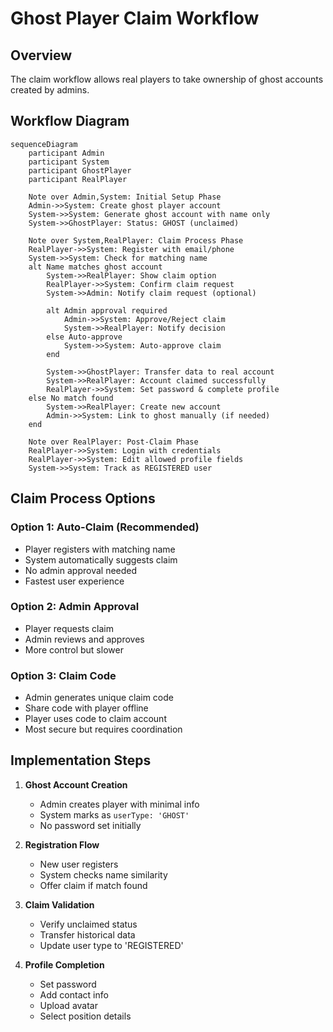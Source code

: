 # Ghost Player Claim Workflow

## Overview
The claim workflow allows real players to take ownership of ghost accounts created by admins.

## Workflow Diagram

```mermaid
sequenceDiagram
    participant Admin
    participant System
    participant GhostPlayer
    participant RealPlayer
    
    Note over Admin,System: Initial Setup Phase
    Admin->>System: Create ghost player account
    System->>System: Generate ghost account with name only
    System->>GhostPlayer: Status: GHOST (unclaimed)
    
    Note over System,RealPlayer: Claim Process Phase
    RealPlayer->>System: Register with email/phone
    System->>System: Check for matching name
    alt Name matches ghost account
        System->>RealPlayer: Show claim option
        RealPlayer->>System: Confirm claim request
        System->>Admin: Notify claim request (optional)
        
        alt Admin approval required
            Admin->>System: Approve/Reject claim
            System->>RealPlayer: Notify decision
        else Auto-approve
            System->>System: Auto-approve claim
        end
        
        System->>GhostPlayer: Transfer data to real account
        System->>RealPlayer: Account claimed successfully
        RealPlayer->>System: Set password & complete profile
    else No match found
        System->>RealPlayer: Create new account
        Admin->>System: Link to ghost manually (if needed)
    end
    
    Note over RealPlayer: Post-Claim Phase
    RealPlayer->>System: Login with credentials
    RealPlayer->>System: Edit allowed profile fields
    System->>System: Track as REGISTERED user
```

## Claim Process Options

### Option 1: Auto-Claim (Recommended)
- Player registers with matching name
- System automatically suggests claim
- No admin approval needed
- Fastest user experience

### Option 2: Admin Approval
- Player requests claim
- Admin reviews and approves
- More control but slower

### Option 3: Claim Code
- Admin generates unique claim code
- Share code with player offline
- Player uses code to claim account
- Most secure but requires coordination

## Implementation Steps

1. **Ghost Account Creation**
   - Admin creates player with minimal info
   - System marks as `userType: 'GHOST'`
   - No password set initially

2. **Registration Flow**
   - New user registers
   - System checks name similarity
   - Offer claim if match found

3. **Claim Validation**
   - Verify unclaimed status
   - Transfer historical data
   - Update user type to 'REGISTERED'

4. **Profile Completion**
   - Set password
   - Add contact info
   - Upload avatar
   - Select position details